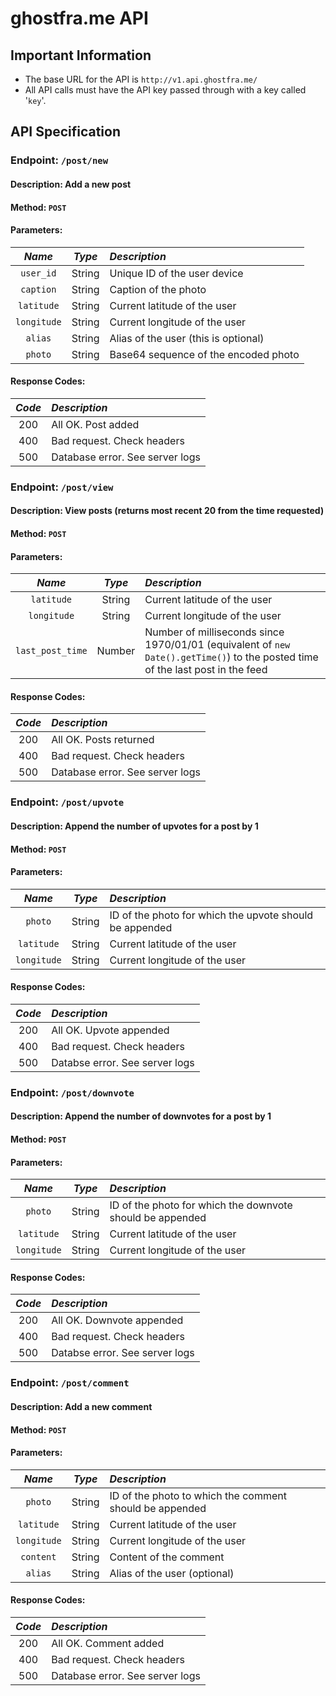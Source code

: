 # ghostfra.me API

## Important Information

- The base URL for the API is ```http://v1.api.ghostfra.me/```
- All API calls must have the API key passed through with a key called '```key```'.

## API Specification

### Endpoint: ```/post/new```
#### Description: Add a new post
#### Method: ```POST```
#### Parameters:
|*Name*|*Type*|*Description*|
|:----:|:----:|:------------|
|```user_id```|String|Unique ID of the user device|
|```caption```|String|Caption of the photo|
|```latitude```|String|Current latitude of the user|
|```longitude```|String|Current longitude of the user|
|```alias```|String|Alias of the user (this is optional)|
|```photo```|String|Base64 sequence of the encoded photo|
#### Response Codes:
|*Code*|*Description*|
|:----:|:------------|
|200|All OK. Post added|
|400|Bad request. Check headers|
|500|Database error. See server logs|

### Endpoint: ```/post/view```
#### Description: View posts (returns most recent 20 from the time requested)
#### Method: ```POST```
#### Parameters:
|*Name*|*Type*|*Description*|
|:----:|:----:|:------------|
|```latitude```|String|Current latitude of the user|
|```longitude```|String|Current longitude of the user|
|```last_post_time```|Number|Number of milliseconds since 1970/01/01 (equivalent of ```new Date().getTime()```) to the posted time of the last post in the feed|
#### Response Codes:
|*Code*|*Description*|
|:----:|:------------|
|200|All OK. Posts returned|
|400|Bad request. Check headers|
|500|Database error. See server logs|

### Endpoint: ```/post/upvote```
#### Description: Append the number of upvotes for a post by 1
#### Method: ```POST```
#### Parameters:
|*Name*|*Type*|*Description*|
|:----:|:----:|:------------|
|```photo```|String|ID of the photo for which the upvote should be appended|
|```latitude```|String|Current latitude of the user|
|```longitude```|String|Current longitude of the user|
#### Response Codes:
|*Code*|*Description*|
|:----:|:------------|
|200|All OK. Upvote appended|
|400|Bad request. Check headers|
|500|Databse error. See server logs|

### Endpoint: ```/post/downvote```
#### Description: Append the number of downvotes for a post by 1
#### Method: ```POST```
#### Parameters:
|*Name*|*Type*|*Description*|
|:----:|:----:|:------------|
|```photo```|String|ID of the photo for which the downvote should be appended|
|```latitude```|String|Current latitude of the user|
|```longitude```|String|Current longitude of the user|
#### Response Codes:
|*Code*|*Description*|
|:----:|:------------|
|200|All OK. Downvote appended|
|400|Bad request. Check headers|
|500|Databse error. See server logs|

### Endpoint: ```/post/comment```
#### Description: Add a new comment
#### Method: ```POST```
#### Parameters:
|*Name*|*Type*|*Description*|
|:----:|:----:|:------------|
|```photo```|String|ID of the photo to which the comment should be appended|
|```latitude```|String|Current latitude of the user|
|```longitude```|String|Current longitude of the user|
|```content```|String|Content of the comment|
|```alias```|String|Alias of the user (optional)|
#### Response Codes:
|*Code*|*Description*|
|:----:|:------------|
|200|All OK. Comment added|
|400|Bad request. Check headers|
|500|Database error. See server logs|